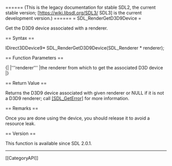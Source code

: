 ====== (This is the legacy documentation for stable SDL2, the current stable version; [https://wiki.libsdl.org/SDL3/ SDL3] is the current development version.) ======
= SDL_RenderGetD3D9Device =

Get the D3D9 device associated with a renderer.

== Syntax ==

<syntaxhighlight lang='c'>
IDirect3DDevice9* SDL_RenderGetD3D9Device(SDL_Renderer * renderer);
</syntaxhighlight>

== Function Parameters ==

{|
|'''renderer'''
|the renderer from which to get the associated D3D device
|}

== Return Value ==

Returns the D3D9 device associated with given renderer or NULL if it is not
a D3D9 renderer; call [[SDL_GetError]]() for more information.

== Remarks ==

Once you are done using the device, you should release it to avoid a
resource leak.

== Version ==

This function is available since SDL 2.0.1.

----
[[CategoryAPI]]


